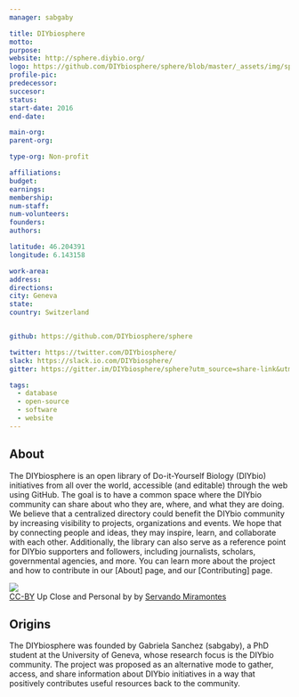 ```yaml
---
manager: sabgaby

title: DIYbiosphere
motto:
purpose:
website: http://sphere.diybio.org/
logo: https://github.com/DIYbiosphere/sphere/blob/master/_assets/img/sphere-logo-alpha.png?raw=true
profile-pic:
predecessor:
succesor:
status:
start-date: 2016
end-date:

main-org:
parent-org:

type-org: Non-profit

affiliations:
budget:
earnings:
membership:
num-staff:
num-volunteers:
founders:
authors:

latitude: 46.204391
longitude: 6.143158

work-area:
address:
directions:
city: Geneva
state:
country: Switzerland


github: https://github.com/DIYbiosphere/sphere

twitter: https://twitter.com/DIYbiosphere/
slack: https://slack.io.com/DIYbiosphere/
gitter: https://gitter.im/DIYbiosphere/sphere?utm_source=share-link&utm_medium=link&utm_campaign=share-link

tags:
  - database
  - open-source
  - software
  - website
---
```


## About
The DIYbiosphere is an open library of Do-it-Yourself Biology (DIYbio) initiatives from all over the world, accessible (and editable) through the web using GitHub. The goal is to have a common space where the DIYbio community can share about who they are, where, and what they are doing. We believe that a centralized directory could benefit the DIYbio community by increasing visibility to projects, organizations and events. We hope that by connecting people and ideas, they may inspire, learn, and collaborate with each other. Additionally, the library can also serve as a reference point for DIYbio supporters and followers, including journalists, scholars, governmental agencies, and more.
You can learn more about the project and how to contribute in our [About] page, and our [Contributing] page.

<div class="ui vertical compact right floated segment">
  <img class="ui medium fluid image xo padding bottom" src="https://c2.staticflickr.com/8/7275/7770621142_a9d945f825_b.jpg">
  <div class="ui bottom red attached label">
  <a href="https://creativecommons.org/licenses/by/4.0/">CC-BY</a>
  Up Close and Personal by by
  <a href="https://flic.kr/p/cQEsWA">Servando Miramontes</a>
  </div>
</div>


## Origins
The DIYbiosphere was founded by Gabriela Sanchez (sabgaby), a PhD student at the University of Geneva, whose research focus is the DIYbio community. The project was proposed as an alternative mode to gather, access, and share information about DIYbio initiatives in a way that positively contributes useful resources back to the community.
